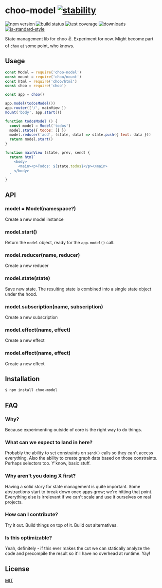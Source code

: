 # choo-model [![stability][0]][1]
[![npm version][2]][3] [![build status][4]][5] [![test coverage][6]][7]
[![downloads][8]][9] [![js-standard-style][10]][11]

State management lib for choo :v:. Experiment for now. Might become part of
`choo` at some point, who knows.

## Usage
```js
const Model = require('choo-model')
const mount = require('choo/mount')
const html = require('choo/html')
const choo = require('choo')

const app = choo()

app.model(todosModel())
app.router(['/', mainView ])
mount('body', app.start())

function todosModel () {
  const model = Model('todos')
  model.state({ todos: [] })
  model.reducer('add', (state, data) => state.push({ text: data }))
  return model.start()
}

function mainView (state, prev, send) {
  return html`
    <body>
      <main><p>Todos: ${state.todos}</p></main>
    </body>
  `
}
```

## API
### model = Model(namespace?)
Create a new model instance

### model.start()
Return the `model` object, ready for the `app.model()` call.

### model.reducer(name, reducer)
Create a new reducer

### model.state(state)
Save new state. The resulting state is combined into a single state object
under the hood.

### model.subscription(name, subscription)
Create a new subscription

### model.effect(name, effect)
Create a new effect

### model.effect(name, effect)
Create a new effect

## Installation
```sh
$ npm install choo-model
```

## FAQ
### Why?
Because experimenting outside of core is the right way to do things.

### What can we expect to land in here?
Probably the ability to set constraints on `send()` calls so they can't access
everything. Also the ability to create graph data based on those constraints.
Perhaps selectors too. Y'know, basic stuff.

### Why aren't you doing X first?
Having a solid story for state management is quite important. Some abstractions
start to break down once apps grow; we're hitting that point. Everything else
is irrelevant if we can't scale and use it ourselves on real projects.

### How can I contribute?
Try it out. Build things on top of it. Build out alternatives.

### Is this optimizable?
Yeah, definitely - if this ever makes the cut we can statically analyze the
code and precompile the result so it'll have no overhead at runtime. Yay!

## License
[MIT](https://tldrlegal.com/license/mit-license)

[0]: https://img.shields.io/badge/stability-experimental-orange.svg?style=flat-square
[1]: https://nodejs.org/api/documentation.html#documentation_stability_index
[2]: https://img.shields.io/npm/v/choo-model.svg?style=flat-square
[3]: https://npmjs.org/package/choo-model
[4]: https://img.shields.io/travis/yoshuawuyts/choo-model/master.svg?style=flat-square
[5]: https://travis-ci.org/yoshuawuyts/choo-model
[6]: https://img.shields.io/codecov/c/github/yoshuawuyts/choo-model/master.svg?style=flat-square
[7]: https://codecov.io/github/yoshuawuyts/choo-model
[8]: http://img.shields.io/npm/dm/choo-model.svg?style=flat-square
[9]: https://npmjs.org/package/choo-model
[10]: https://img.shields.io/badge/code%20style-standard-brightgreen.svg?style=flat-square
[11]: https://github.com/feross/standard
